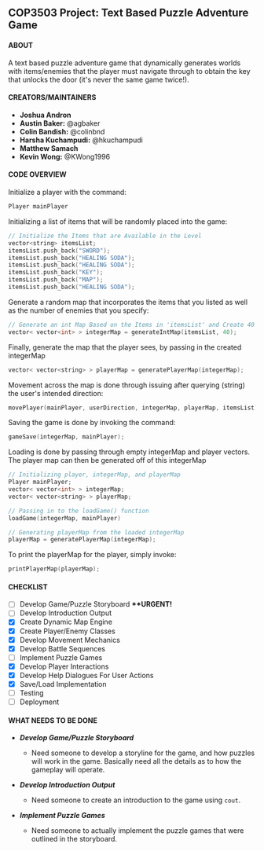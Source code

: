 ## COP3503 Project: Text Based Puzzle Adventure Game

#### ABOUT
A text based puzzle adventure game that dynamically generates worlds with items/enemies that the player must navigate through to obtain the key that unlocks the door (it's never the same game twice!).
	
#### CREATORS/MAINTAINERS
- <b>Joshua Andron</b>
- <b>Austin Baker:</b> @agbaker
- <b>Colin Bandish:</b> @colinbnd
- <b>Harsha Kuchampudi:</b> @hkuchampudi
- <b>Matthew Samach</b>
- <b>Kevin Wong:</b> @KWong1996

#### CODE OVERVIEW

Initialize a player with the command:

```c++
Player mainPlayer
```

Initializing a list of items that will be randomly placed into the game:

```c++
// Initialize the Items that are Available in the Level
vector<string> itemsList;
itemsList.push_back("SWORD");
itemsList.push_back("HEALING SODA");
itemsList.push_back("HEALING SODA");
itemsList.push_back("KEY");
itemsList.push_back("MAP");
itemsList.push_back("HEALING SODA");
```

Generate a random map that incorporates the items that you listed as well as the number of enemies that you specify:

```c++
// Generate an int Map Based on the Items in 'itemsList' and Create 40 Enemies
vector< vector<int> > integerMap = generateIntMap(itemsList, 40);
``` 

Finally, generate the map that the player sees, by passing in the created integerMap

```c++
vector< vector<string> > playerMap = generatePlayerMap(integerMap);
```

Movement across the map is done through issuing after querying (string) the user's intended direction:

```c++
movePlayer(mainPlayer, userDirection, integerMap, playerMap, itemsList);
```

Saving the game is done by invoking the command:

```c++
gameSave(integerMap, mainPlayer);
```

Loading is done by passing through empty integerMap and player vectors. The player map can then be generated off of this integerMap

```c++
// Initializing player, integerMap, and playerMap
Player mainPlayer;
vector< vector<int> > integerMap;
vector< vector<string> > playerMap;

// Passing in to the loadGame() function
loadGame(integerMap, mainPlayer)

// Generating playerMap from the loaded integerMap
playerMap = generatePlayerMap(integerMap);
```

To print the playerMap for the player, simply invoke:

```c++
printPlayerMap(playerMap);
```

#### CHECKLIST
- [ ] Develop Game/Puzzle Storyboard <b> **URGENT! </b>
- [ ] Develop Introduction Output
- [X] Create Dynamic Map Engine
- [X] Create Player/Enemy Classes
- [X] Develop Movement Mechanics
- [X] Develop Battle Sequences
- [ ] Implement Puzzle Games
- [X] Develop Player Interactions
- [X] Develop Help Dialogues For User Actions
- [X] Save/Load Implementation
- [ ] Testing
- [ ] Deployment

#### WHAT NEEDS TO BE DONE

- <b><i>Develop Game/Puzzle Storyboard</i></b>
  - Need someone to develop a storyline for the game, and how puzzles will work in the game. Basically need all the details as to how the gameplay will operate.

- <b><i>Develop Introduction Output</i></b>
  - Need someone to create an introduction to the game using `cout`.

- <b><i>Implement Puzzle Games</i></b>
  - Need someone to actually implement the puzzle games that were outlined in the storyboard.

